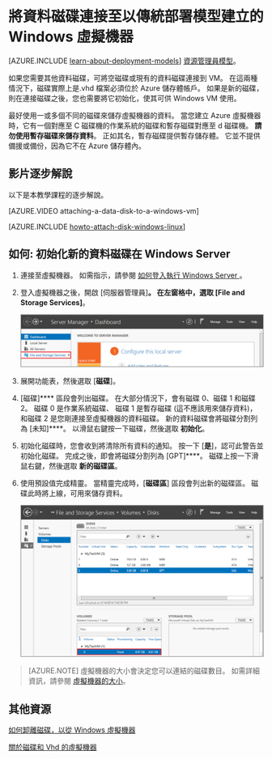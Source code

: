 <properties
    pageTitle="將磁碟附加至 VM | Microsoft Azure"
    description="將資料磁碟連接至使用傳統部署模型來建立 Windows 虛擬機器，並將它初始化。"
    services="virtual-machines, storage"
    documentationCenter=""
    authors="cynthn"
    manager="timlt"
    editor="tysonn"
    tags="azure-service-management"/>

<tags
    ms.service="virtual-machines"
    ms.workload="infrastructure-services"
    ms.tgt_pltfrm="vm-windows"
    ms.devlang="na"
    ms.topic="article"
    ms.date="10/14/2015"
    ms.author="cynthn"/>


# 將資料磁碟連接至以傳統部署模型建立的 Windows 虛擬機器

[AZURE.INCLUDE [learn-about-deployment-models](../../includes/learn-about-deployment-models-classic-include.md)] [資源管理員模型](virtual-machines-attach-disk-preview.md)。

如果您需要其他資料磁碟，可將空磁碟或現有的資料磁碟連接到 VM。 在這兩種情況下，磁碟實際上是.vhd 檔案必須位於 Azure 儲存體帳戶。 如果是新的磁碟，則在連接磁碟之後，您也需要將它初始化，使其可供 Windows VM 使用。

最好使用一或多個不同的磁碟來儲存虛擬機器的資料。 當您建立 Azure 虛擬機器時，它有一個對應至 C 磁碟機的作業系統的磁碟和暫存磁碟對應至 d 磁碟機。 **請勿使用暫存磁碟來儲存資料**。 正如其名，暫存磁碟提供暫存儲存體。 它並不提供備援或備份，因為它不在 Azure 儲存體內。

## 影片逐步解說

以下是本教學課程的逐步解說。

[AZURE.VIDEO attaching-a-data-disk-to-a-windows-vm]

[AZURE.INCLUDE [howto-attach-disk-windows-linux](../../includes/howto-attach-disk-windows-linux.md)]

## <a id="initializeinWS"></a>如何: 初始化新的資料磁碟在 Windows Server

1. 連接至虛擬機器。 如需指示，請參閱 [如何登入執行 Windows Server ][logon]。

2. 登入虛擬機器之後，開啟 [伺服器管理員]****。 在左窗格中，選取 [File and Storage Services]****。

    ![開啟伺服器管理員](./media/storage-windows-attach-disk/fileandstorageservices.png)

3. 展開功能表，然後選取 [**磁碟**]。

4. [磁碟]**** 區段會列出磁碟。 在大部分情況下，會有磁碟 0、磁碟 1 和磁碟 2。 磁碟 0 是作業系統磁碟、 磁碟 1 是暫存磁碟 (這不應該用來儲存資料)，和磁碟 2 是您剛連接至虛擬機器的資料磁碟。 新的資料磁碟會將磁碟分割列為 [未知]****。 以滑鼠右鍵按一下磁碟，然後選取 **初始化**。

5.  初始化磁碟時，您會收到將清除所有資料的通知。 按一下 [**是**]，認可此警告並初始化磁碟。 完成之後，即會將磁碟分割列為 [GPT]****。 磁碟上按一下滑鼠右鍵，然後選取 **新的磁碟區**。

6.  使用預設值完成精靈。 當精靈完成時，[**磁碟區**] 區段會列出新的磁碟區。 磁碟此時將上線，可用來儲存資料。

    ![成功初始化磁碟區](./media/storage-windows-attach-disk/newvolumecreated.png)

> [AZURE.NOTE] 虛擬機器的大小會決定您可以連結的磁碟數目。 如需詳細資訊，請參閱 [虛擬機器的大小](virtual-machines-size-specs.md)。

## 其他資源

[如何卸離磁碟，以從 Windows 虛擬機器](storage-windows-detach-disk.md)

[關於磁碟和 Vhd 的虛擬機器](virtual-machines-disks-vhds.md)


[logon]: virtual-machines-log-on-windows-server.md 

